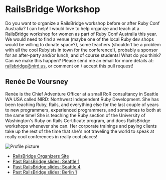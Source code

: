 # RailsBridge Workshop

Do you want to organize a RailsBridge workshop before or after Ruby Conf Australia? I can help! I would love to help organize and teach at a RailsBridge workshop for women as part of Ruby Conf Australia this year. We would need to find a venue (maybe one of the local Ruby dev shops would be willing to donate space?), some teachers (shouldn't be a problem with all the cool Rubyists in town for the conference!), probably a sponsor for an after-party and/or lunch, and of course students! What do you think? Can we make this happen? Please send me an email for more details at: railsbridge@nird.us, or comment on / accept this pull request!

## Renée De Voursney

Renée is the Chief Adventure Officer at a small RoR consultancy in Seattle WA USA called NIRD: Northwest Independent Ruby Development. She has been teaching Ruby, Rails, and everything else for the last couple of years to new programmers, experienced programmers, and sometimes to both at the same time! She is teaching the Ruby section of the University of Washington's Ruby on Rails Certificate program, and does RailsBridge workshops whenever she can. Her corporate trainings and paying clients take up the rest of the time that she's not traveling the world to speak at really cool conferences in really cool places!

![Profile picture](https://raw.github.com/reneedv/rubyconfau-2013-cfp/railsbridge/railsbridge/profile_picture.jpg)

- [RailsBridge Organizers Site](http://workshops.railsbridge.org/resources-for-organizers/)
- [Past RailsBridge slides: Seattle 1](http://www.slideshare.net/reneedv/railsbrdige-seattle-workshop-intro)
- [Past RailsBridge slides: Seattle 4](http://www.slideshare.net/reneedv/rails-bridge-seattle-2012)
- [Past RailsBridge slides: Berlin 1](http://www.slideshare.net/reneedv/railsbridge-berlin)
